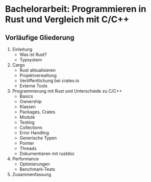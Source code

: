 # Bachelorarbeit: Programmieren in Rust und Vergleich mit C/C++

## Vorläufige Gliederung
1. Einleitung
    - Was ist Rust?
    - Typsystem
2. Cargo
    - Rust aktualisieren
    - Projektverwaltung
    - Veröffentlichung bei crates.io
    - Externe Tools
3. Programmierung mit Rust und Unterschiede zu C/C++
    - Basics
    - Ownership
    - Klassen
    - Packages, Crates
    - Module
    - Testing
    - Collections
    - Error Handling
    - Generische Typen
    - Pointer
    - Threads
    - Dokumentieren mit rustdoc
4. Performance
    - Optimierungen
    - Benchmark-Tests
5. Zusammenfassung
